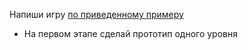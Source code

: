 Напиши игру [по приведенному примеру](http://simplifier.github.io/processingcourse/sliderman/)

- На первом этапе сделай прототип одного уровня
